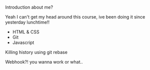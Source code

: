 Introduction about me?

Yeah I can't get my head around this course, ive been doing it since yesterday lunchtime!!

* HTML & CSS
* Git
* Javascript

Killing history using git rebase

Webhook?! you wanna work or what..